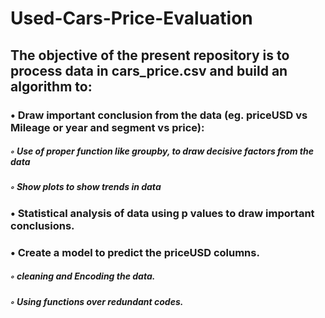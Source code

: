 # Used-Cars-Price-Evaluation
## The objective of the present repository is to process data in cars_price.csv and build an algorithm to:
### • Draw important conclusion from the data (eg. priceUSD vs Mileage or year and segment vs price):
#####    ◦ Use of proper function like groupby, to draw decisive factors from the data
#####    ◦ Show plots to show trends in data
### • Statistical analysis of data using p values to draw important conclusions.
### • Create a model to predict the priceUSD columns.
#####    ◦ cleaning and Encoding the data.
#####    ◦ Using functions over redundant codes.
